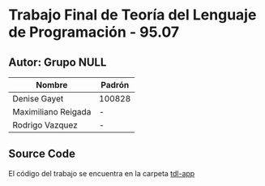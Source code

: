 # Trabajo Final de Teoría del Lenguaje de Programación - 95.07 

## Autor: Grupo NULL

| Nombre  | Padrón |
| ------------- | ------------- |
| Denise Gayet  | 100828  |
| Maximiliano Reigada  | - |
| Rodrigo Vazquez  | - |


## Source Code

El código del trabajo se encuentra en la carpeta [tdl-app](./tdl-app)